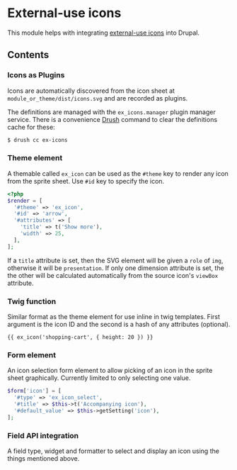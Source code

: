 # External-use icons

This module helps with integrating [external-use icons](https://css-tricks.com/svg-sprites-use-better-icon-fonts/)
into Drupal.

## Contents

### Icons as Plugins

Icons are automatically discovered from the icon sheet at
`module_or_theme/dist/icons.svg` and are recorded as plugins.

The definitions are managed with the `ex_icons.manager` plugin manager service.
There is a convenience [Drush](https://www.drush.org/) command to clear the
definitions cache for these:

```sh
$ drush cc ex-icons
```

### Theme element

A themable called `ex_icon` can be used as the `#theme` key to render any icon
from the sprite sheet. Use `#id` key to specify the icon.

```php
<?php
$render = [
  '#theme' => 'ex_icon',
  '#id' => 'arrow',
  '#attributes' => [
    'title' => t('Show more'),
    'width' => 25,
  ],
];
```

If a `title` attribute is set, then the SVG element will be given a `role` of
`img`, otherwise it will be `presentation`. If only one dimension attribute is
set, the the other will be calculated automatically from the source icon's
`viewBox` attribute.

### Twig function

Similar format as the theme element for use inline in twig templates. First
argument is the icon ID and the second is a hash of any attributes (optional).

```twig
{{ ex_icon('shopping-cart', { height: 20 }) }}
```

### Form element

An icon selection form element to allow picking of an icon in the sprite sheet
graphically. Currently limited to only selecting one value.

```php
$form['icon'] = [
  '#type' => 'ex_icon_select',
  '#title' => $this->t('Accompanying icon'),
  '#default_value' => $this->getSetting('icon'),
];
```

### Field API integration

A field type, widget and formatter to select and display an icon using the
things mentioned above.
